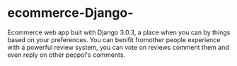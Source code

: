 # ecommerce-Django-
Ecommerce web app buit with Django 3.0.3, a place when you can by things based on your preferences. 
You can benifit fromother people experience with a powerful review system, you can vote on reviews
comment them and even reply on other peopol's comments.  
